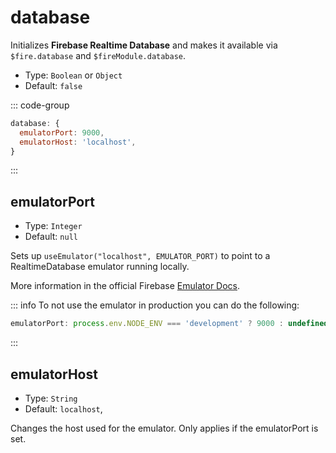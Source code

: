 # database

Initializes **Firebase Realtime Database** and makes it available via `$fire.database` and `$fireModule.database`.

- Type: `Boolean` or `Object`
- Default: `false`

::: code-group

```js [nuxt.config.js]
database: {
  emulatorPort: 9000,
  emulatorHost: 'localhost',
}
```

:::

## emulatorPort

- Type: `Integer`
- Default: `null`

Sets up `useEmulator("localhost", EMULATOR_PORT)` to point to a RealtimeDatabase emulator running locally.

More information in the official Firebase [Emulator Docs](https://firebase.google.com/docs/emulator-suite/connect_rtdb).

::: info
To not use the emulator in production you can do the following:

```js
emulatorPort: process.env.NODE_ENV === 'development' ? 9000 : undefined
```

:::

## emulatorHost

- Type: `String`
- Default: `localhost`,

Changes the host used for the emulator. Only applies if the emulatorPort is set.
